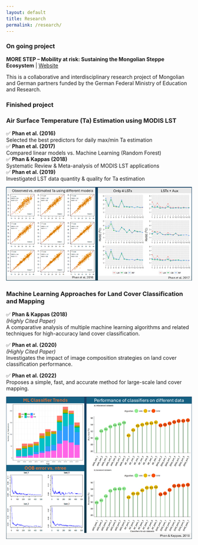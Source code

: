 ```yaml
---
layout: default
title: Research
permalink: /research/
---
```


### On going project

**MORE STEP – Mobility at risk: Sustaining the Mongolian Steppe Ecosystem** | [Website](https://www.morestep.org/)

This is a collaborative and interdisciplinary research project of Mongolian and German partners funded by the German Federal Ministry of Education and Research. 

### Finished project 

### Air Surface Temperature (Ta) Estimation using MODIS LST

✅ **Phan et al. (2016)**  
  Selected the best predictors for daily max/min Ta estimation  
✅ **Phan et al. (2017)**  
  Compared linear models vs. Machine Learning (Random Forest)  
✅ **Phan & Kappas (2018)**  
  Systematic Review & Meta-analysis of MODIS LST applications  
✅ **Phan et al. (2019)**  
  Investigated LST data quantity & quality for Ta estimation  

<img src="https://github.com/thanhnoiphan/thanhnoiphan.github.io/blob/main/assets/images/prj1_Ta_estimation.png?raw=true" style="max-width: 100%; height: auto;" />

### Machine Learning Approaches for Land Cover Classification and Mapping

✅ **Phan & Kappas (2018)**  
*(Highly Cited Paper)*  
A comparative analysis of multiple machine learning algorithms and related techniques for high-accuracy land cover classification.

✅ **Phan et al. (2020)**  
*(Highly Cited Paper)*  
Investigates the impact of image composition strategies on land cover classification performance.

✅ **Phan et al. (2022)**  
Proposes a simple, fast, and accurate method for large-scale land cover mapping.

<img src="https://github.com/thanhnoiphan/thanhnoiphan.github.io/blob/main/assets/images/prj2_LUC.png?raw=true" style="max-width: 100%; height: auto;" />
